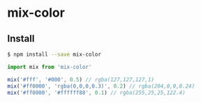 # mix-color

## Install

```sh
$ npm install --save mix-color
```

```js
import mix from 'mix-color'

mix('#fff', '#000', 0.5) // rgba(127,127,127,1)
mix('#ff0000', 'rgba(0,0,0,0.3)', 0.2) // rgba(204,0,0,0.24)
mix('#ff0000', '#ffffff88', 0.1) // rgba(255,25,25,122.4)
```
